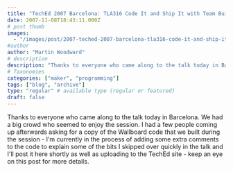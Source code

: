 ```yaml
---
title: "TechEd 2007 Barcelona: TLA316 Code It and Ship It with Team Build 2008"
date: 2007-11-08T18:43:11.000Z
# post thumb
images:
  - "/images/post/2007-teched-2007-barcelona-tla316-code-it-and-ship-it-with-team-build-2008.jpg"
#author
author: "Martin Woodward"
# description
description: "Thanks to everyone who came along to the talk today in Barcelona."
# Taxonomies
categories: ["maker", "programming"]
tags: ["blog", "archive"]
type: "regular" # available type (regular or featured)
draft: false
---
```

Thanks to everyone who came along to the talk today in Barcelona.  We had a big crowd who seemed to enjoy the session.  I had a few people coming up afterwards asking for a copy of the Wallboard code that we built during the session - I'm currently in the process of adding some extra comments to the code to explain some of the bits I skipped over quickly in the talk and I'll post it here shortly as well as uploading to the TechEd site - keep an eye on this post for more details.